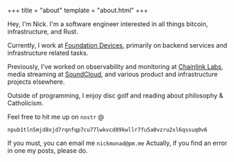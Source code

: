 +++
title = "about"
template = "about.html"
+++

Hey, I'm Nick. I'm a software engineer interested in all things bitcoin, infrastructure, and Rust.

Currently, I work at [Foundation Devices](https://foundationdevices.com), primarily on backend
services and infrastructure related tasks.

Previously, I've worked on observability and monitoring at [Chainlink Labs](https://chain.link), media
streaming at [SoundCloud](https://soundcloud.com), and various product and infrastructure projects elsewhere.

Outside of programming, I enjoy disc golf and reading about philosophy & Catholicism.

Feel free to hit me up on `nostr` @
```
npub1tln5mjd8xjd7rqnfqp7cu77lwkvcd89kwllr7fu5a0vzru2xl6qssuq0v6
```

If you must, you can email me `nickmonad@pm.me` Actually, if you find an error in one my posts, please do.
